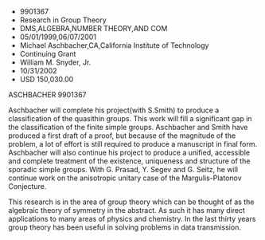 
* 9901367
* Research in Group Theory
* DMS,ALGEBRA,NUMBER THEORY,AND COM
* 05/01/1999,06/07/2001
* Michael Aschbacher,CA,California Institute of Technology
* Continuing Grant
* William M. Snyder, Jr.
* 10/31/2002
* USD 150,030.00

ASCHBACHER 9901367

Aschbacher will complete his project(with S.Smith) to produce a classification
of the quasithin groups. This work will fill a significant gap in the
classification of the finite simple groups. Aschbacher and Smith have produced a
first draft of a proof, but because of the magnitude of the problem, a lot of
effort is still required to produce a manuscript in final form. Aschbacher will
also continue his project to produce a unified, accessible and complete
treatment of the existence, uniqueness and structure of the sporadic simple
groups. With G. Prasad, Y. Segev and G. Seitz, he will continue work on the
anisotropic unitary case of the Margulis-Platonov Conjecture.

This research is in the area of group theory which can be thought of as the
algebraic theory of symmetry in the abstract. As such it has many direct
applications to many areas of physics and chemistry. In the last thirty years
group theory has been useful in solving problems in data transmission.


